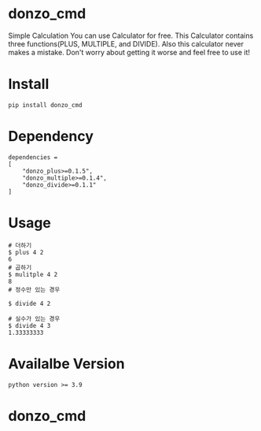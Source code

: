 # donzo_cmd

Simple Calculation                                                         You can use Calculator for free. This Calculator contains three functions(PLUS, MULTIPLE, and DIVIDE). Also this calculator never makes a mistake. Don't worry about getting it worse  and feel free to use it!


# **Install**
```
pip install donzo_cmd

```

# **Dependency**

```
dependencies =
[
    "donzo_plus>=0.1.5",
    "donzo_multiple>=0.1.4",
    "donzo_divide>=0.1.1"
]

```


# **Usage**
```
# 더하기
$ plus 4 2
6
# 곱하기
$ mulitple 4 2
8
# 정수만 있는 경우

$ divide 4 2

# 실수가 있는 경우
$ divide 4 3
1.33333333
```



# **Availalbe Version**
```
python version >= 3.9
```
# donzo_cmd
